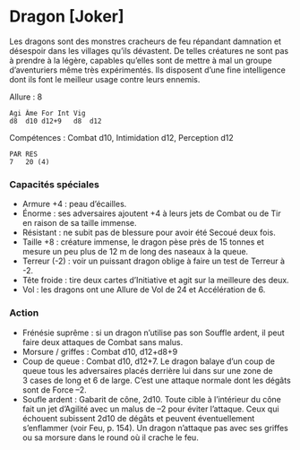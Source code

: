 # Dragon [Joker]
Les dragons sont des monstres cracheurs de feu répandant damnation et désespoir dans les villages qu’ils dévastent. De telles créatures ne sont pas à prendre à la légère, capables qu’elles sont de mettre à mal un groupe d’aventuriers même très expérimentés. Ils disposent d’une fine intelligence dont ils font le meilleur usage contre leurs ennemis.

Allure : 8
```
Agi	Âme	For	Int	Vig
d8	d10	d12+9	d8	d12
```
Compétences : Combat d10, Intimidation d12, Perception d12
```
PAR	RES
7	20 (4)
```
### Capacités spéciales
- Armure +4 : peau d’écailles.
- Énorme : ses adversaires ajoutent +4 à leurs jets de Combat ou de Tir en raison de sa taille immense.
- Résistant : ne subit pas de blessure pour avoir été Secoué deux fois.
- Taille +8 : créature immense, le dragon pèse près de 15 tonnes et mesure un peu plus de 12 m de long des naseaux à la queue.
- Terreur (-2) : voir un puissant dragon oblige à faire un test de Terreur à -2.
- Tête froide : tire deux cartes d’Initiative et agit sur la meilleure des deux.
- Vol : les dragons ont une Allure de Vol de 24 et Accélération de 6.
### Action
- Frénésie suprême : si un dragon n’utilise pas son Souffle ardent, il peut faire deux attaques de Combat sans malus.
- Morsure / griffes : Combat d10, d12+d8+9
- Coup de queue : Combat d10, d12+7. Le dragon balaye d’un coup de queue tous les adversaires placés derrière lui dans sur une zone de 3 cases de long et 6 de large. C’est une attaque normale dont les dégâts sont de Force –2.
- Soufle ardent :	Gabarit de cône, 2d10. Toute cible à l’intérieur du cône fait un jet d’Agilité avec un malus de –2 pour éviter l’attaque. Ceux qui échouent subissent 2d10 de dégâts et peuvent éventuellement s’enflammer (voir Feu, p. 154). Un dragon n’attaque pas avec ses griffes ou sa morsure dans le round où il crache le feu.
